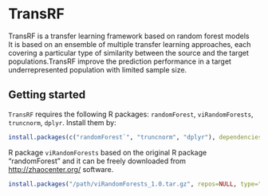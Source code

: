 # TransRF

TransRF is a transfer learning framework based on random forest models <br>
It is based on an ensemble of multiple transfer learning approaches, each covering a particular type of similarity between the source and the target populations.TransRF improve the prediction performance in a target underrepresented population with limited sample size.

## Getting started

`TransRF` requires the following R packages: `randomForest`, `viRandomForests`, `truncnorm`, `dplyr`. Install them by: 

```r
install.packages(c("randomForest`", "truncnorm", "dplyr"), dependencies=TRUE)
```

R package `viRandomForests` based on the original R package “randomForest” and it can be freely downloaded from http://zhaocenter.org/ software.

```r
install.packages("/path/viRandomForests_1.0.tar.gz", repos=NULL, type="source")
```

